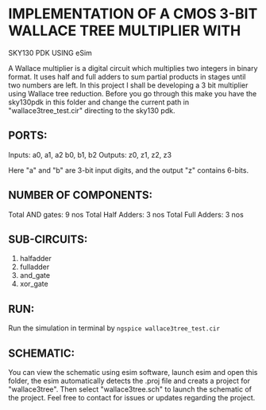 # IMPLEMENTATION OF A CMOS 3-BIT WALLACE TREE MULTIPLIER WITH 
SKY130 PDK USING eSim

A Wallace multiplier is a digital circuit which multiplies two
integers in binary format. It uses half and full adders to sum 
partial products in stages until two numbers are left. In this
project I shall be developing a 3 bit multiplier using Wallace 
tree reduction. Before you go through this make you have the 
sky130pdk in this folder and change the current path in 
"wallace3tree_test.cir" directing to the sky130 pdk.

## PORTS:

Inputs: a0, a1, a2 b0, b1, b2
Outputs: z0, z1, z2, z3

Here "a" and "b" are 3-bit input digits, and the output "z"
contains 6-bits.

## NUMBER OF COMPONENTS:

Total AND gates: 9 nos
Total Half Adders: 3 nos
Total Full Adders: 3 nos

## SUB-CIRCUITS:

1. halfadder
2. fulladder
3. and_gate
4. xor_gate

## RUN:

Run the simulation in terminal by
`ngspice wallace3tree_test.cir`

## SCHEMATIC:

You can view the schematic using esim software, launch esim and 
open this folder, the esim automatically detects the .proj file 
and creats a project for "wallace3tree". Then select 
"wallace3tree.sch" to launch the schematic of the project. Feel 
free to contact for issues or updates regarding the project.

